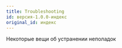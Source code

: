 ```yaml
---
title: Troubleshooting
id: версия-1.0.0-индекс
original_id: индекс
---
```


Некоторые вещи об устранении неполадок